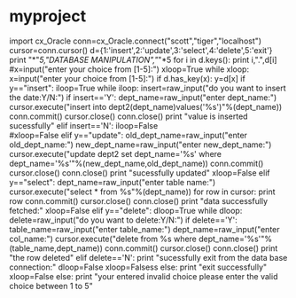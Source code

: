 # myproject
import cx_Oracle
conn=cx_Oracle.connect("scott","tiger","localhost")
cursor=conn.cursor()
d={1:'insert',2:'update',3:'select',4:'delete',5:'exit'}
print "*"*5,"DATABASE MANIPULATION","*"*5 
for i in d.keys():
    print i,".",d[i]
#x=input("enter your choice from [1-5]:")
xloop=True
while xloop:
    x=input("enter your choice from [1-5]:")
    if d.has_key(x):
        y=d[x]
        if y=="insert":
            iloop=True
            while iloop:
                insert=raw_input("do you want to insert the date:Y/N:")
                if insert=='Y':
                    dept_name=raw_input("enter dept_name:")
                    cursor.execute("insert into dept2(dept_name)values('%s')"%(dept_name))
                    conn.commit()
                    cursor.close()
                    conn.close()
                    print "value is inserted sucessfully"
                elif insert=='N':
                    iloop=False                 
                #xloop=False
        elif y=="update":
            old_dept_name=raw_input("enter old_dept_name:")
            new_dept_name=raw_input("enter new_dept_name:")
            cursor.execute("update dept2 set dept_name='%s' where dept_name='%s'"%(new_dept_name,old_dept_name))
            conn.commit()
            cursor.close()
            conn.close()
            print "sucessfully updated"
            xloop=False 
        elif y=="select":
            dept_name=raw_input("enter table name:")
            cursor.execute("select * from %s"%(dept_name))
            for row in cursor:
                print row
            conn.commit()
            cursor.close()
            conn.close()
            print "data successfully fetched:"
            xloop=False
        elif y=="delete":
            dloop=True
            while dloop:
                delete=raw_input("do you want to delete:Y/N:")
                if delete=='Y':
                    table_name=raw_input("enter table_name:")
                    dept_name=raw_input("enter col_name:")
                    cursor.execute("delete from %s where dept_name='%s'"%(table_name,dept_name))
                    conn.commit()
                    cursor.close()
                    conn.close()
                    print "the row deleted"
                elif delete=='N':
                    print "sucessfully exit from the data base connection:"
                    dloop=False
                    xloop=Falsess
        else:
            print "exit successfully"
            xloop=False
    else:
        print "your entered invalid choice please enter the valid choice between 1 to 5"
    
   
